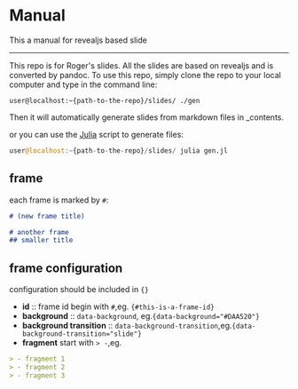 # Manual

This a manual for revealjs based slide

---

This repo is for Roger's slides. All the slides are based on revealjs and is converted by pandoc.
To use this repo, simply clone the repo to your local computer and type in the command line:

```shell
user@localhost:~{path-to-the-repo}/slides/ ./gen 
```

Then it will automatically generate slides from markdown files in _contents.


or you can use the [Julia](http://julialang.org) script to generate files:
```julia
user@localhost:~{path-to-the-repo}/slides/ julia gen.jl
```

## frame

each frame is marked by `#`:

```markdown
# (new frame title)

# another frame
## smaller title
```

## frame configuration

configuration should be included in `{}`

- **id** :: frame id begin with `#`,eg. `{#this-is-a-frame-id}`
- **background** :: `data-background`, eg.`{data-background="#DAA520"}`
- **background transition** :: `data-background-transition`,eg.`{data-background-transition="slide"}`
- **fragment** start with `> -`,eg.
```markdown
> - fragment 1
> - fragment 2
> - fragment 3
```
